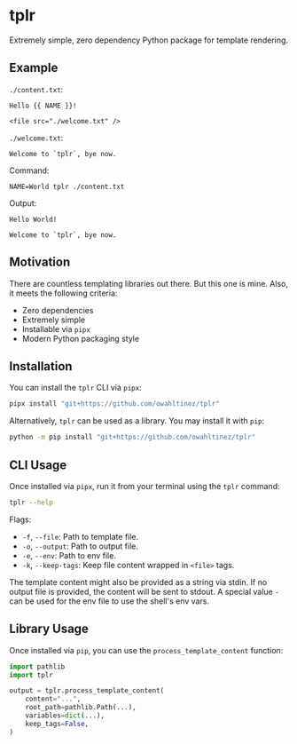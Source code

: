 # tplr

Extremely simple, zero dependency Python package for template rendering.

## Example

`./content.txt`:

```
Hello {{ NAME }}!

<file src="./welcome.txt" />
```

`./welcome.txt`:

```
Welcome to `tplr`, bye now.
```

Command:

```
NAME=World tplr ./content.txt
```

Output:

```
Hello World!

Welcome to `tplr`, bye now.
```

## Motivation

There are countless templating libraries out there. But this one is mine. Also,
it meets the following criteria:

* Zero dependencies
* Extremely simple
* Installable via `pipx`
* Modern Python packaging style

## Installation

You can install the `tplr` CLI via `pipx`:

```bash
pipx install "git+https://github.com/owahltinez/tplr"
```

Alternatively, `tplr` can be used as a library. You may install it with `pip`:

```bash
python -m pip install "git+https://github.com/owahltinez/tplr"
```

## CLI Usage

Once installed via `pipx`, run it from your terminal using the `tplr` command:

```bash
tplr --help
```

Flags:
* `-f`, `--file`: Path to template file.
* `-o`, `--output`: Path to output file.
* `-e`, `--env`: Path to env file.
* `-k`, `--keep-tags`: Keep file content wrapped in `<file>` tags.

The template content might also be provided as a string via stdin.
If no output file is provided, the content will be sent to stdout.
A special value `-` can be used for the env file to use the shell's env vars.

## Library Usage

Once installed via `pip`, you can use the `process_template_content` function:

```python
import pathlib
import tplr

output = tplr.process_template_content(
    content="...",
    root_path=pathlib.Path(...),
    variables=dict(...),
    keep_tags=False,
)
```